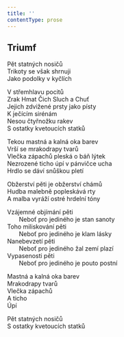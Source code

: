```yaml
---
title: ''
contentType: prose
---
```


## Triumf

Pět statných nosičů  
Trikoty se však shrnuji  
Jako podolky v kyčlích

V střemhlavu pocitů  
Zrak Hmat Čich Sluch a Chuť  
Jejich zdvižené prsty jako písty  
K ječícím sirénám  
Nesou čtyřnožku rakev  
S ostatky kvetoucích statků

Tekou mastná a kalná oka barev  
Vrší se mrakodrapy tvarů  
Vlečka zápachů pleská o báň lýtek  
Nezrozené ticho úpí v pánvičce ucha  
Hrdlo se dáví snůškou pletí

Obžerství pěti je obžerství chámů  
Hudba malebně popleskává rty  
A malba vyráží ostré hrdelní tóny

Vzájemné objímání pěti  
       Neboť pro jediného je stan sanoty  
Toho miliskování pěti  
       Neboť pro jediného je klam lásky  
Nanebevzetí pěti  
       Neboť pro jediného žal zemí plazí  
Vypasenosti pěti  
       Neboť pro jediného je pouto postní

Mastná a kalná oka barev  
Mrakodrapy tvarů  
Vlečka zápachů  
A ticho  
Úpí

Pět statných nosičů  
S ostatky kvetoucích statků
